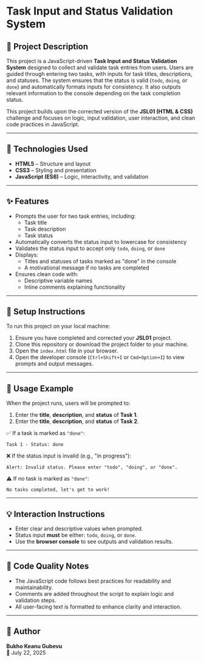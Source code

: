 # Task Input and Status Validation System

## 📌 Project Description

This project is a JavaScript-driven **Task Input and Status Validation System** designed to collect and validate task entries from users. Users are guided through entering two tasks, with inputs for task titles, descriptions, and statuses. The system ensures that the status is valid (`todo`, `doing`, or `done`) and automatically formats inputs for consistency. It also outputs relevant information to the console depending on the task completion status.

This project builds upon the corrected version of the **JSL01 (HTML & CSS)** challenge and focuses on logic, input validation, user interaction, and clean code practices in JavaScript.

---

## 🚀 Technologies Used

- **HTML5** – Structure and layout
- **CSS3** – Styling and presentation
- **JavaScript (ES6)** – Logic, interactivity, and validation

---

## ✨ Features

- Prompts the user for two task entries, including:
  - Task title
  - Task description
  - Task status
- Automatically converts the status input to lowercase for consistency
- Validates the status input to accept only `todo`, `doing`, or `done`
- Displays:
  - Titles and statuses of tasks marked as "done" in the console
  - A motivational message if no tasks are completed
- Ensures clean code with:
  - Descriptive variable names
  - Inline comments explaining functionality

---

## 🧰 Setup Instructions

To run this project on your local machine:

1. Ensure you have completed and corrected your **JSL01** project.
2. Clone this repository or download the project folder to your machine.
3. Open the `index.html` file in your browser.
4. Open the developer console (`Ctrl+Shift+I` or `Cmd+Option+I`) to view prompts and output messages.

---

## 🧪 Usage Example

When the project runs, users will be prompted to:

1. Enter the **title**, **description**, and **status** of **Task 1**.
2. Enter the **title**, **description**, and **status** of **Task 2**.

✅ If a task is marked as `"done"`:

```console
Task 1 - Status: done
```

❌ If the status input is invalid (e.g., "in progress"):

```console
Alert: Invalid status. Please enter "todo", "doing", or "done".
```

⚠️ If no task is marked as `"done"`:

```console
No tasks completed, let's get to work!
```

---

## 💡 Interaction Instructions

- Enter clear and descriptive values when prompted.
- Status input **must** be either: `todo`, `doing`, or `done`.
- Use the **browser console** to see outputs and validation results.

---

## 🧼 Code Quality Notes

- The JavaScript code follows best practices for readability and maintainability.
- Comments are added throughout the script to explain logic and validation steps.
- All user-facing text is formatted to enhance clarity and interaction.

---

## 👤 Author

**Bukho Keanu Gubevu**  
📅 July 22, 2025
